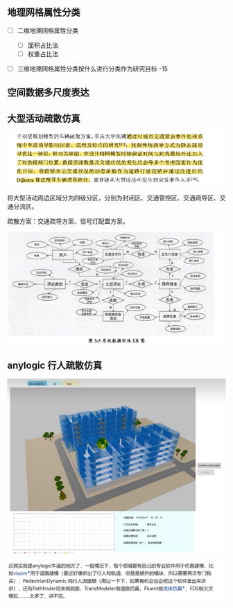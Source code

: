 ## 地理网格属性分类

- [ ] 二维地理网格属性分类

  - [ ] 面积占比法
  - [ ] 权重占比法
- [ ] 三维地理网格属性分类按什么进行分类作为研究目标 -15

## 空间数据多尺度表达

## 大型活动疏散仿真

![1719474276348](image/科研idea/1719474276348.png)

将大型活动周边区域分为四级分区，分别为封闭区、交通管控区、交通疏导区、交通分流区。

疏散方案：交通疏导方案、信号灯配置方案。

![1719474687751](image/科研idea/1719474687751.png)

## anylogic 行人疏散仿真

![1727231066320](image/科研idea/1727231066320.png)

![1727233990472](image/科研idea/1727233990472.png)
